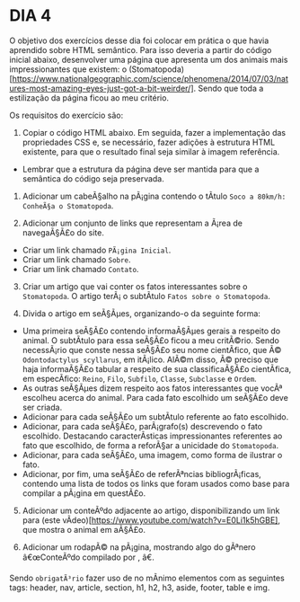 # DIA 4

O objetivo dos exercí­cios desse dia foi colocar em prática o que havia aprendido sobre HTML semântico. Para isso deveria a partir do código inicial abaixo, desenvolver uma página que apresenta um dos animais mais impressionantes que existem: o (Stomatopoda)[https://www.nationalgeographic.com/science/phenomena/2014/07/03/natures-most-amazing-eyes-just-got-a-bit-weirder/]. Sendo que toda a estilização da página ficou ao meu critério.

Os requisitos do exercí­cio são:

1. Copiar o código HTML abaixo. Em seguida, fazer a implementação das propriedades CSS e, se necessário, fazer adições à estrutura HTML existente, para que o resultado final seja similar à imagem referência.
  * Lembrar que a estrutura da página deve ser mantida para que a semântica do código seja preservada.


1. Adicionar um cabeÃ§alho na pÃ¡gina contendo o tÃ­tulo `Soco a 80km/h: ConheÃ§a o Stomatopoda`.

2. Adicionar um conjunto de links que representam a Ã¡rea de navegaÃ§Ã£o do site.
  * Criar um link chamado `PÃ¡gina Inicial`.
  * Criar um link chamado `Sobre`.
  * Criar um link chamado `Contato`.

3. Criar um artigo que vai conter os fatos interessantes sobre o `Stomatopoda`. O artigo terÃ¡ o subtÃ­tulo `Fatos sobre o Stomatopoda`.

4. Divida o artigo em seÃ§Ãµes, organizando-o da seguinte forma:
  * Uma primeira seÃ§Ã£o contendo informaÃ§Ãµes gerais a respeito do animal. O subtÃ­tulo para essa seÃ§Ã£o ficou a meu critÃ©rio. Sendo necessÃ¡rio que conste nessa seÃ§Ã£o seu nome cientÃ­fico, que Ã© `Odontodactylus scyllarus`, em itÃ¡lico. AlÃ©m disso, Ã© preciso que haja informaÃ§Ã£o tabular a respeito de sua classificaÃ§Ã£o cientÃ­fica, em especÃ­fico: `Reino`, `Filo`, `Subfilo`, `Classe`, `Subclasse` e `Ordem`.
  * As outras seÃ§Ãµes dizem respeito aos fatos interessantes que vocÃª escolheu acerca do animal. Para cada fato escolhido um seÃ§Ã£o deve ser criada.
  * Adicionar para cada seÃ§Ã£o um subtÃ­tulo referente ao fato escolhido.
  * Adicionar, para cada seÃ§Ã£o, parÃ¡grafo(s) descrevendo o fato escolhido. Destacando caracterÃ­sticas impressionantes referentes ao fato que escolhido, de forma a reforÃ§ar a unicidade do `Stomatopoda`.
  * Adicionar, para cada seÃ§Ã£o, uma imagem, como forma de ilustrar o fato.
  * Adicionar, por fim, uma seÃ§Ã£o de referÃªncias bibliogrÃ¡ficas, contendo uma lista de todos os links que foram usados como base para compilar a pÃ¡gina em questÃ£o.

5. Adicionar um conteÃºdo adjacente ao artigo, disponibilizando um link para (este vÃ­deo)[https://www.youtube.com/watch?v=E0Li1k5hGBE], que mostra o animal em aÃ§Ã£o.

6. Adicionar um rodapÃ© na pÃ¡gina, mostrando algo do gÃªnero â€œConteÃºdo compilado por , â€.

Sendo `obrigatÃ³rio` fazer uso de no mÃ­nimo elementos com as seguintes tags: header, nav, article, section, h1, h2, h3, aside, footer, table e img.
